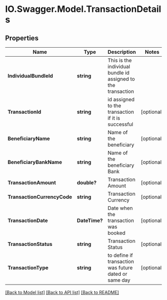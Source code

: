 # IO.Swagger.Model.TransactionDetails
## Properties

Name | Type | Description | Notes
------------ | ------------- | ------------- | -------------
**IndividualBundleId** | **string** | This is the individual bundle id assigned to the transaction | 
**TransactionId** | **string** | id assigned to the transaction if it is successful | [optional] 
**BeneficiaryName** | **string** | Name of the beneficiary | [optional] 
**BeneficiaryBankName** | **string** | Name of the beneficiary Bank | [optional] 
**TransactionAmount** | **double?** | Transaction Amount | [optional] 
**TransactionCurrencyCode** | **string** | Transaction Currency | [optional] 
**TransactionDate** | **DateTime?** | Date when the transaction was booked | [optional] 
**TransactionStatus** | **string** | Transaction Status | [optional] 
**TransactionType** | **string** | to define if transaction was future dated or same day | [optional] 

[[Back to Model list]](../README.md#documentation-for-models) [[Back to API list]](../README.md#documentation-for-api-endpoints) [[Back to README]](../README.md)

